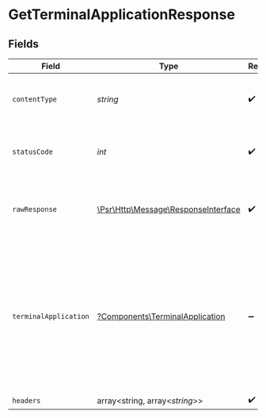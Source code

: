 # GetTerminalApplicationResponse


## Fields

| Field                                                                                                                                                                                                                                 | Type                                                                                                                                                                                                                                  | Required                                                                                                                                                                                                                              | Description                                                                                                                                                                                                                           | Example                                                                                                                                                                                                                               |
| ------------------------------------------------------------------------------------------------------------------------------------------------------------------------------------------------------------------------------------- | ------------------------------------------------------------------------------------------------------------------------------------------------------------------------------------------------------------------------------------- | ------------------------------------------------------------------------------------------------------------------------------------------------------------------------------------------------------------------------------------- | ------------------------------------------------------------------------------------------------------------------------------------------------------------------------------------------------------------------------------------- | ------------------------------------------------------------------------------------------------------------------------------------------------------------------------------------------------------------------------------------- |
| `contentType`                                                                                                                                                                                                                         | *string*                                                                                                                                                                                                                              | :heavy_check_mark:                                                                                                                                                                                                                    | HTTP response content type for this operation                                                                                                                                                                                         |                                                                                                                                                                                                                                       |
| `statusCode`                                                                                                                                                                                                                          | *int*                                                                                                                                                                                                                                 | :heavy_check_mark:                                                                                                                                                                                                                    | HTTP response status code for this operation                                                                                                                                                                                          |                                                                                                                                                                                                                                       |
| `rawResponse`                                                                                                                                                                                                                         | [\Psr\Http\Message\ResponseInterface](https://www.php-fig.org/psr/psr-7/#33-psrhttpmessageresponseinterface)                                                                                                                          | :heavy_check_mark:                                                                                                                                                                                                                    | Raw HTTP response; suitable for custom response parsing                                                                                                                                                                               |                                                                                                                                                                                                                                       |
| `terminalApplication`                                                                                                                                                                                                                 | [?Components\TerminalApplication](../../Models/Components/TerminalApplication.md)                                                                                                                                                     | :heavy_minus_sign:                                                                                                                                                                                                                    | The request completed successfully.                                                                                                                                                                                                   | {<br/>"terminalApplicationID": "01234567-89ab-cdef-0123-456789abcdef",<br/>"status": "enabled",<br/>"platform": "ios",<br/>"appBundleID": "com.example.app",<br/>"packageName": "com.example.app",<br/>"sha256Digest": "1234567890",<br/>"versionCode": "1.0.0"<br/>} |
| `headers`                                                                                                                                                                                                                             | array<string, array<*string*>>                                                                                                                                                                                                        | :heavy_check_mark:                                                                                                                                                                                                                    | N/A                                                                                                                                                                                                                                   |                                                                                                                                                                                                                                       |